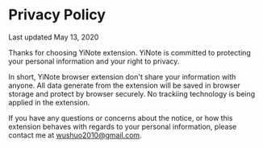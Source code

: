 # Privacy Policy

Last updated May 13, 2020

Thanks for choosing YiNote extension. YiNote is committed to protecting your personal information and your right to privacy.

In short, YiNote browser extension don't share your information with anyone. All data generate from the extension will be saved in browser storage and protect by browser securely. No trackiing technology is being applied in the extension.

If you have any questions or concerns about the notice, or how this extension behaves with regards to your personal information, please contact me at wushuo2010@gmail.com.
